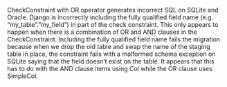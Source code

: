 CheckConstraint with OR operator generates incorrect SQL on SQLite and Oracle. Django is incorrectly including the fully qualified field name (e.g. “my_table”.”my_field”) in part of the check constraint. This only appears to happen when there is a combination of OR and AND clauses in the CheckConstraint. Including the fully qualified field name fails the migration because when we drop the old table and swap the name of the staging table in place, the constraint fails with a malformed schema exception on SQLite saying that the field doesn’t exist on the table. It appears that this has to do with the AND clause items using Col while the OR clause uses SimpleCol.